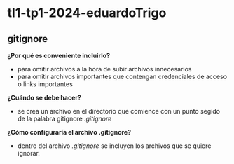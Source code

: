 # tl1-tp1-2024-eduardoTrigo
## gitignore

**¿Por qué es conveniente incluirlo?**
- para omitir archivos a la hora de subir archivos innecesarios
- para omitir archivos importantes que contengan credenciales de acceso o links importantes


**¿Cuándo se debe hacer?**
- se crea un archivo en el directorio que comience con un punto segido de la palabra gitignore
    _.gitignore_


**¿Cómo configuraría el archivo .gitignore?**
- dentro del archivo _.gitignore_ se incluyen los archivos que se quiere ignorar.
